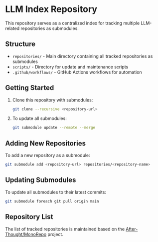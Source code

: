# LLM Index Repository

This repository serves as a centralized index for tracking multiple LLM-related repositories as submodules.

## Structure

- `repositories/` - Main directory containing all tracked repositories as submodules
- `scripts/` - Directory for update and maintenance scripts
- `.github/workflows/` - GitHub Actions workflows for automation

## Getting Started

1. Clone this repository with submodules:
   ```bash
   git clone --recursive <repository-url>
   ```

2. To update all submodules:
   ```bash
   git submodule update --remote --merge
   ```

## Adding New Repositories

To add a new repository as a submodule:
```bash
git submodule add <repository-url> repositories/<repository-name>
```

## Updating Submodules

To update all submodules to their latest commits:
```bash
git submodule foreach git pull origin main
```

## Repository List

The list of tracked repositories is maintained based on the [After-Thought/MonoRepo](https://github.com/After-Thought/MonoRepo) project.
